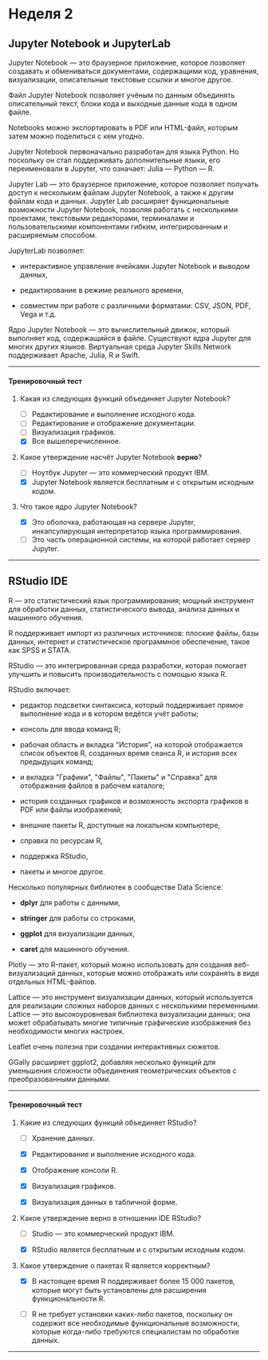 # Неделя 2

## Jupyter Notebook и JupyterLab

Jupyter Notebook — это браузерное приложение, которое позволяет создавать и обмениваться документами, содержащими код, уравнения, визуализации, описательные текстовые ссылки и многое другое. 

Файл Jupyter Notebook позволяет учёным по данным объединять описательный текст, блоки кода и выходные данные кода в одном файле.

Notebooks можно экспортировать в PDF или HTML-файл, которым затем можно поделиться с кем угодно.

Jupyter Notebook первоначально разработан для языка Python. Но поскольку он стал поддерживать дополнительные языки, его переименовали в Jupyter, что означает: Julia — Python — R.

Jupyter Lab — это браузерное приложение, которое позволяет получать доступ к нескольким файлам Jupyter Notebook, а также к другим файлам кода и данных. Jupyter Lab расширяет функциональные возможности Jupyter Notebook, позволяя работать с несколькими проектами, текстовыми редакторами, терминалами и пользовательскими компонентами гибким, интегрированным и расширяемым способом. 

JupyterLab позволяет: 

- интерактивное управление ячейками Jupyter Notebook и выводом данных, 

- редактирование в режиме реального времени,

- совместим при работе с различными форматами: CSV, JSON, PDF, Vega и т.д.

Ядро Jupyter Notebook — это вычислительный движок, который выполняет код, содержащийся в файле. Существуют ядра Jupyter для многих других языков. Виртуальная среда Jupyter Skills Network поддерживает Apache, Julia, R и Swift.

---

#### Тренировочный тест

1. Какая из следующих функций объединяет Jupyter Notebook?
   
   - [ ] Редактирование и выполнение исходного кода.
   - [ ] Редактирование и отображение документации.
   - [ ] Визуализация графиков.
   - [x] Все вышеперечисленное.

2. Какое утверждение насчёт Jupyter Notebook **верно**?
   
   - [ ] Ноутбук Jupyter — это коммерческий продукт IBM.
   - [x] Jupyter Notebook является бесплатным и с открытым исходным кодом.

3. Что такое ядро Jupyter Notebook?
   
   - [x] Это оболочка, работающая на сервере Jupyter, инкапсулирующая интерпретатор языка программирования.
   - [ ] Это часть операционной системы, на которой работает сервер Jupyter.

---

## RStudio IDE

R — это статистический язык программирования; мощный инструмент для обработки данных, статистического вывода, анализа данных и машинного обучения.

R поддерживает импорт из различных источников: плоские файлы, базы данных, интернет и статистическое программное обеспечение, такое как SPSS и STATA.

RStudio — это интегрированная среда разработки, которая помогает улучшить и повысить производительность с помощью языка R. 

RStudio включает: 

- редактор подсветки синтаксиса, который поддерживает прямое выполнение кода и в котором ведётся учёт работы; 

- консоль для ввода команд R; 

- рабочая область и вкладка "История", на которой отображается список объектов R, созданных время сеанса R, и история всех предыдущих команд; 

- и вкладка "Графики", "Файлы", "Пакеты" и "Справка" для отображения файлов в рабочем каталоге; 

- история созданных графиков и возможность экспорта графиков в PDF или файлы изображений; 

- внешние пакеты R, доступные на локальном компьютере, 

- справка по ресурсам R, 

- поддержка RStudio, 

- пакеты и многое другое. 

Несколько популярных библиотек в сообществе Data Science:

- **dplyr** для работы с данными, 

- **stringer** для работы со строками, 

- **ggplot** для визуализации данных,

- **caret** для машинного обучения.

Plotly — это R-пакет, который можно использовать для создания веб-визуализаций данных, которые можно отображать или сохранять в виде отдельных HTML-файлов. 

Lattice — это инструмент визуализации данных, который используется для реализации сложных наборов данных с несколькими переменными. Lattice — это высокоуровневая библиотека визуализации данных; она может обрабатывать многие типичные графические изображения без необходимости многих настроек. 

Leaflet очень полезна при создании интерактивных сюжетов. 

GGally расширяет ggplot2, добавляя несколько функций для уменьшения сложности объединения геометрических объектов с преобразованными данными.

---

#### Тренировочный тест

1. Какие из следующих функций объединяет RStudio?

   - [ ] Хранение данных.

   - [x] Редактирование и выполнение исходного кода.

   - [x] Отображение консоли R.

   - [x] Визуализация графиков.

   - [x] Визуализация данных в табличной форме.

2. Какое утверждение верно в отношении IDE RStudio?

   - [ ] Studio — это коммерческий продукт IBM.

   - [x] RStudio является бесплатным и с открытым исходным кодом.

3. Какое утверждение о пакетах R является корректным?

   - [x] В настоящее время R поддерживает более 15 000 пакетов, которые могут быть установлены для расширения функциональности R.

   - [ ] R не требует установки каких-либо пакетов, поскольку он содержит все необходимые функциональные возможности, которые когда-либо требуются специалистам по обработке данных.

---

